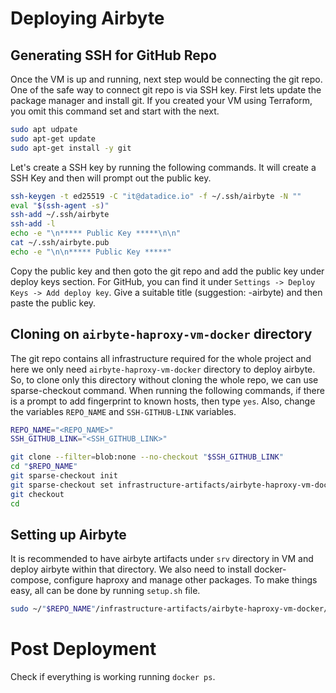 # Deploying Airbyte

## Generating SSH for GitHub Repo

Once the VM is up and running, next step would be connecting the git repo. One of the safe way to connect git repo is via SSH key. First lets update the package manager and install git. If you created your VM using Terraform, you omit this command set and start with the next.

```bash
sudo apt udpate
sudo apt-get update
sudo apt-get install -y git
```

Let's create a SSH key by running the following commands. It will create a SSH Key and then will prompt out the public key.

```bash
ssh-keygen -t ed25519 -C "it@datadice.io" -f ~/.ssh/airbyte -N ""
eval "$(ssh-agent -s)"
ssh-add ~/.ssh/airbyte
ssh-add -l
echo -e "\n***** Public Key *****\n\n"
cat ~/.ssh/airbyte.pub
echo -e "\n\n***** Public Key *****"
```

Copy the public key and then goto the git repo and add the public key under deploy keys section. For GitHub, you can find it under `Settings -> Deploy Keys -> Add deploy key`. Give a suitable title (suggestion: <PROJECT-NAME>-airbyte) and then paste the public key.

## Cloning on `airbyte-haproxy-vm-docker` directory

The git repo contains all infrastructure required for the whole project and here we only need `airbyte-haproxy-vm-docker` directory to deploy airbyte. So, to clone only this directory without cloning the whole repo, we can use sparse-checkout command. When running the following commands, if there is a prompt to add fingerprint to known hosts, then type `yes`. Also, change the variables `REPO_NAME` and `SSH-GITHUB-LINK` variables.

```bash
REPO_NAME="<REPO_NAME>"
SSH_GITHUB_LINK="<SSH_GITHUB_LINK>"

git clone --filter=blob:none --no-checkout "$SSH_GITHUB_LINK"
cd "$REPO_NAME"
git sparse-checkout init
git sparse-checkout set infrastructure-artifacts/airbyte-haproxy-vm-docker
git checkout
cd
```

## Setting up Airbyte

It is recommended to have airbyte artifacts under `srv` directory in VM and deploy airbyte within that directory. We also need to install docker-compose, configure haproxy and manage other packages. To make things easy, all can be done by running `setup.sh` file.

```bash
sudo ~/"$REPO_NAME"/infrastructure-artifacts/airbyte-haproxy-vm-docker/setup.sh
```

# Post Deployment

Check if everything is working running `docker ps`.

